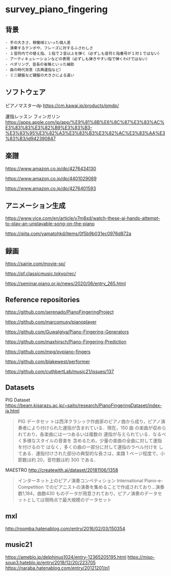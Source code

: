 # survey_piano_fingering

## 背景

    - 手の大きさ、稼働域といった個人差
    - 演奏するテンポや、フレーズに対するふさわしさ
    - １音符内での替え指、１指で２音以上を弾く（必ずしも音符と指番号が１対１ではない）
    - アーティキュレーションなどの表現（必ずしも弾きやすい指で弾くわけではない）
    - ペダリング、音長の省略といった補助
    - 曲の時代背景（古典運指など）
    - ミニ鍵盤など鍵盤の大きさによる違い

## ソフトウェア

ピアノマスターdp
https://cm.kawai.jp/products/pmdp/

運指レッスン フィンガリ‪ン‬
https://apps.apple.com/jp/app/%E9%81%8B%E6%8C%87%E3%83%AC%E3%83%83%E3%82%B9%E3%83%B3-%E3%83%95%E3%82%A3%E3%83%B3%E3%82%AC%E3%83%AA%E3%83%B3/id942390847

## 楽譜

https://www.amazon.co.jp/dp/4276434130

https://www.amazon.co.jp/dp/4401029089

https://www.amazon.co.jp/dp/4276401593

## アニメーション生成

https://www.vice.com/en/article/v7m8xd/watch-these-ai-hands-attempt-to-play-an-unplayable-song-on-the-piano

https://qiita.com/yamatohkd/items/0f5b9b031ec0976d872a

## 録画

https://sairie.com/movie-sp/

https://pf.classicmusic.tokyo/rec/

https://seminar.piano.or.jp/news/2020/06/entry_265.html

## Reference repositories

https://github.com/serenado/PianoFingeringProject

https://github.com/marcomusy/pianoplayer

https://github.com/Guwalgiya/Piano-Fingering-Generators

https://github.com/maxhirsch/Piano-Fingering-Prediction

https://github.com/mpg/pypiano-fingers

https://github.com/blakewest/performer

https://github.com/cuthbertLab/music21/issues/137

## Datasets

PIG Dataset
https://beam.kisarazu.ac.jp/~saito/research/PianoFingeringDataset/index-ja.html

> PIG データセッ
トは西洋クラシック作曲家のピアノ曲から成り，ピアノ演
奏者により付けられた運指が含まれている．現在，150 曲
の楽曲が収められており，各楽曲には一つあるいは複数の
運指が与えられている．なるべく多様なスタイルの音楽を
含めるため，少量の楽曲の全曲に対して運指を付けるので
はなく，多くの曲の一部分に対して運指のラベル付けを
してある．運指付けされた部分の典型的な長さは，楽譜 1
ページ程度で，小節数は約 20，音符数は約 300 である．

MAESTRO
http://createwith.ai/dataset/20181106/1358

> インターネット上のピアノ演奏コンペティション International Piano-e-Competition でのピアニストの演奏を集めることで作成されており...演奏数1,184，曲数430 ものデータが用意されており，ピアノ演奏のデータセットとしては現時点で最大規模のデータセット

## mxl

http://roomba.hatenablog.com/entry/2016/02/03/150354

## music21

https://ameblo.jp/delphinus1024/entry-12365205195.html
https://miso-soup3.hateblo.jp/entry/2018/12/20/223705
https://naraba.hatenablog.com/entry/20121201/p1
